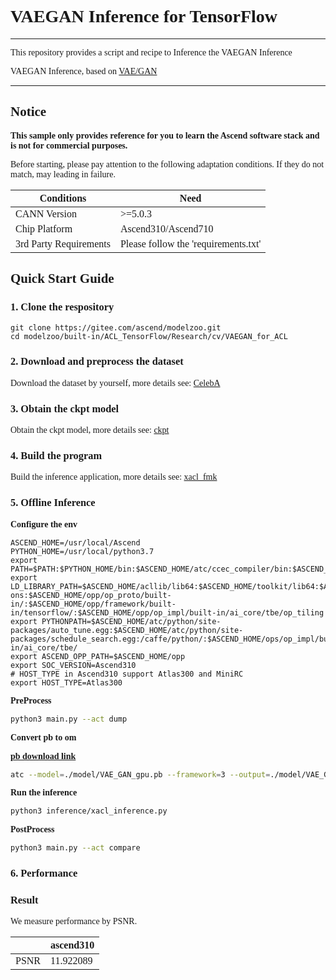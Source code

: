 # <font face="微软雅黑">

# VAEGAN Inference for TensorFlow

***
This repository provides a script and recipe to Inference the VAEGAN Inference

VAEGAN Inference, based on [VAE/GAN](https://github.com/zhangqianhui/vae-gan-tensorflow)

***

## Notice
**This sample only provides reference for you to learn the Ascend software stack and is not for commercial purposes.**

Before starting, please pay attention to the following adaptation conditions. If they do not match, may leading in failure.

| Conditions | Need |
| --- | --- |
| CANN Version | >=5.0.3 |
| Chip Platform| Ascend310/Ascend710 |
| 3rd Party Requirements| Please follow the 'requirements.txt' |

## Quick Start Guide

### 1. Clone the respository
```shell
git clone https://gitee.com/ascend/modelzoo.git
cd modelzoo/built-in/ACL_TensorFlow/Research/cv/VAEGAN_for_ACL
```

### 2. Download and preprocess the dataset

Download the dataset by yourself, more details see: [CelebA](./Data/img_align_celeba/README.md)



### 3. Obtain the ckpt model

Obtain the ckpt model, more details see: [ckpt](./model/README.md)


### 4. Build the program
Build the inference application, more details see: [xacl_fmk](./xacl_fmk/README.md)

### 5. Offline Inference



**Configure the env**
```
ASCEND_HOME=/usr/local/Ascend
PYTHON_HOME=/usr/local/python3.7
export PATH=$PATH:$PYTHON_HOME/bin:$ASCEND_HOME/atc/ccec_compiler/bin:$ASCEND_HOME/atc/bin:$ASCEND_HOME/toolkit/bin/
export LD_LIBRARY_PATH=$ASCEND_HOME/acllib/lib64:$ASCEND_HOME/toolkit/lib64:$ASCEND_HOME/add-ons:$ASCEND_HOME/opp/op_proto/built-in/:$ASCEND_HOME/opp/framework/built-in/tensorflow/:$ASCEND_HOME/opp/op_impl/built-in/ai_core/tbe/op_tiling
export PYTHONPATH=$ASCEND_HOME/atc/python/site-packages/auto_tune.egg:$ASCEND_HOME/atc/python/site-packages/schedule_search.egg:/caffe/python/:$ASCEND_HOME/ops/op_impl/built-in/ai_core/tbe/
export ASCEND_OPP_PATH=$ASCEND_HOME/opp
export SOC_VERSION=Ascend310
# HOST_TYPE in Ascend310 support Atlas300 and MiniRC
export HOST_TYPE=Atlas300
```

**PreProcess**
```Bash
python3 main.py --act dump
```


**Convert pb to om**

[**pb download link**](https://modelzoo-train-atc.obs.cn-north-4.myhuaweicloud.com/003_Atc_Models/modelzoo/Research/cv/VAE_GAN_for_ACL.zip)

```Bash
atc --model=./model/VAE_GAN_gpu.pb --framework=3 --output=./model/VAE_GAN_gpu --soc_version=Ascend310 --input_shape="Placeholder:64,64,64,3" --log=info
```



**Run the inference**
```Bash
python3 inference/xacl_inference.py
```

**PostProcess**

```Bash
python3 main.py --act compare
```


### 6. Performance

### Result
 
We measure performance by  PSNR.


|                 | ascend310 |
|----------------|--------|
| PSNR |  11.922089  |

